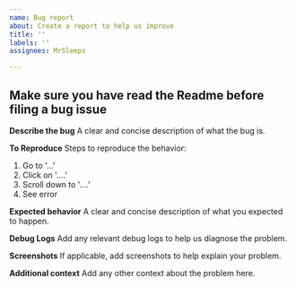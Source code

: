 ```yaml
---
name: Bug report
about: Create a report to help us improve
title: ''
labels: ''
assignees: MrSleeps

---
```


## Make sure you have read the Readme before filing a bug issue

**Describe the bug**
A clear and concise description of what the bug is.

**To Reproduce**
Steps to reproduce the behavior:
1. Go to '...'
2. Click on '....'
3. Scroll down to '....'
4. See error

**Expected behavior**
A clear and concise description of what you expected to happen.

**Debug Logs**
Add any relevant debug logs to help us diagnose the problem.

**Screenshots**
If applicable, add screenshots to help explain your problem.

**Additional context**
Add any other context about the problem here.
